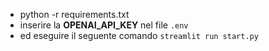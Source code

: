 * python -r requirements.txt
* inserire la **OPENAI_API_KEY** nel file `.env`
* ed eseguire il seguente comando
`streamlit run start.py`
